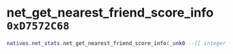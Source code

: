 # net_get_nearest_friend_score_info `0xD7572C68`

```lua
natives.net_stats.net_get_nearest_friend_score_info(_unk0 --[[ integer ]])
```